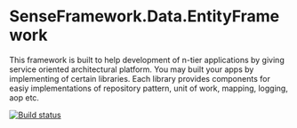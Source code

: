 # SenseFramework.Data.EntityFramework


This framework is built to help development of n-tier applications by giving service oriented architectural platform.
You may built your apps by implementing of certain libraries. 
Each library provides components for easiy implementations of repository pattern, unit of work, mapping, logging, aop etc.


[![Build status](https://ci.appveyor.com/api/projects/status/bxfjbeja3vedaowj/branch/master?svg=true)](https://ci.appveyor.com/project/ekinbulut/senseframework-data-entityframework/branch/master)
